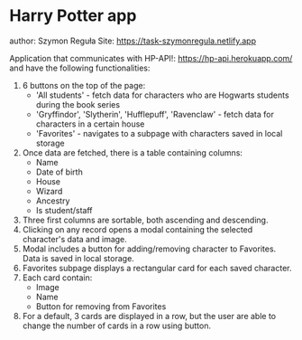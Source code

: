 # Harry Potter app
author: Szymon Reguła
Site: https://task-szymonregula.netlify.app

Application that communicates with HP-API!: https://hp-api.herokuapp.com/ and have the following functionalities:

1) 6 buttons on the top of the page:
    * 'All students' - fetch data for characters who are Hogwarts students during the book series
    * 'Gryffindor', 'Slytherin', 'Hufflepuff', 'Ravenclaw' - fetch data for characters in a certain house
    * 'Favorites' - navigates to a subpage with characters saved in local storage
2) Once data are fetched, there is a table containing columns:
    * Name
    * Date of birth
    * House
    * Wizard
    * Ancestry
    * Is student/staff
3) Three first columns are sortable, both ascending and descending.
4) Clicking on any record  opens a modal containing the selected character's data and image.
5) Modal includes a button for adding/removing character to Favorites. Data is saved in local storage.
6) Favorites subpage  displays a rectangular card for each saved character.
7) Each card contain:
    * Image
    * Name
    * Button for removing from Favorites
8) For a default, 3 cards are displayed in a row, but the user are able to change the number of cards in a row using button.
